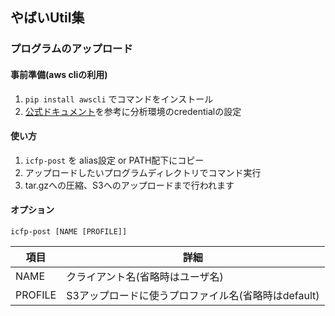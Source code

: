 ## やばいUtil集

### プログラムのアップロード
#### 事前準備(aws cliの利用)
1. `pip install awscli` でコマンドをインストール
2. [公式ドキュメント](http://docs.aws.amazon.com/ja_jp/cli/latest/userguide/cli-chap-getting-started.html)を参考に分析環境のcredentialの設定

#### 使い方
1. `icfp-post` を alias設定 or PATH配下にコピー
2. アップロードしたいプログラムディレクトリでコマンド実行
3. tar.gzへの圧縮、S3へのアップロードまで行われます

#### オプション
```
icfp-post [NAME [PROFILE]]
```

|項目|詳細|
|----|----|
|NAME|クライアント名(省略時はユーザ名)|
|PROFILE|S3アップロードに使うプロファイル名(省略時はdefault)|
